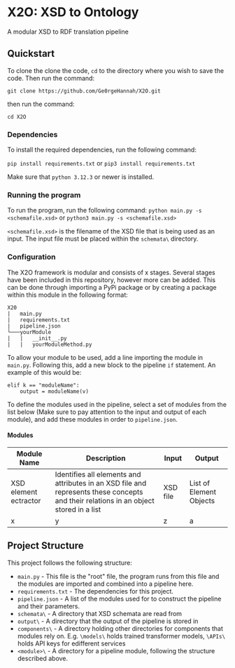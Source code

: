 # X2O: XSD to Ontology
A modular XSD to RDF translation pipeline

## Quickstart
To clone the clone the code, `cd` to the directory where you wish to save the code. Then run the command:

`git clone https://github.com/Ge0rgeHannah/X2O.git`

then run the command:

`cd X2O`

### Dependencies

To install the required dependencies, run the following command:

`pip install requirements.txt` or `pip3 install requirements.txt`

Make sure that `python 3.12.3` or newer is installed.

### Running the program

To run the program, run the following command:
`python main.py -s <schemafile.xsd>` or `python3 main.py -s <schemafile.xsd>`

`<schemafile.xsd>` is the filename of the XSD file that is being used as an input. The input file must be placed within the `schemata\` directory.

### Configuration

The X2O framework is modular and consists of x stages. Several stages have been included in this repository, however more can be added. This can be done through importing a PyPi package or by creating a package within this module in the following format:

```
X20
|   main.py
|   requirements.txt
|   pipeline.json
└───yourModule
|   |   __init__.py
|   |   yourModuleMethod.py
```

To allow your module to be used, add a line importing the module in `main.py`. Following this, add a new block to the pipeline `if` statement. An example of this would be:

```
elif k == "moduleName":
    output = moduleName(v)
```

To define the modules used in the pipeline, select a set of modules from the list below (Make sure to pay attention to the input and output of each module), and add these modules in order to `pipeline.json`.

#### Modules

| Module Name | Description | Input | Output |
| ----------- | ----------- | ----- | ------ |
| XSD element ectractor | Identifies all elements and attributes in an XSD file and represents these concepts and their relations in an object stored in a list | XSD file | List of Element Objects |
| x | y | z | a |

## Project Structure

This project follows the following structure:

- `main.py` - This file is the "root" file, the program runs from this file and the modules are imported and combined into a pipeline here.
- `requirements.txt` - The dependencies for this project.
- `pipeline.json` - A list of the modules used for to construct the pipeline and their parameters.
- `schemata\` - A directory that XSD schemata are read from
- `output\` - A directory that the output of the pipeline is stored in
- `components\` - A directory holding other directories for components that modules rely on. E.g. `\models\` holds trained transformer models, `\APIs\` holds API keys for edifferent services
- `<module>\` - A directory for a pipeline module, following the structure described above.

